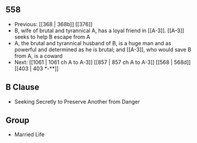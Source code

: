 ## 558
- Previous: [[368 | 368b]] [[376]] 
- B, wife of brutal and tyrannical A, has a loyal friend in [[A-3]]. [[A-3]] seeks to help B escape from A
- A, the brutal and tyrannical husband of B, is a huge man and as powerful and determined as he is brutal; and [[A-3]], who would save B from A, is a coward
- Next: [[1061 | 1061 ch A to A-3]] [[857 | 857 ch A to A-3]] [[568 | 568d]] [[403 | 403 *-**]] 

## B Clause
- Seeking Secretly to Preserve Another from Danger

## Group
- Married Life

